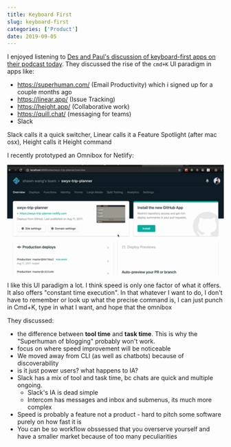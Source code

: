 ```yaml
---
title: Keyboard First
slug: keyboard-first
categories: ['Product']
date: 2019-09-05
---
```


I enjoyed listening to [Des and Paul's discussion of keyboard-first apps on their podcast today](https://art19.com/shows/intercom-on-product/episodes/10ee6fbe-13ef-48c6-af5e-3477bdbe87e3). They discussed the rise of the `cmd+K` UI paradigm in apps like:

- https://superhuman.com/ (Email Productivity) which i signed up for a couple months ago
- https://linear.app/ (Issue Tracking)
- https://height.app/ (Collaborative work)
- https://quill.chat/ (messaging for teams)
- Slack

Slack calls it a quick switcher, Linear calls it a Feature Spotlight (after mac osx), Height calls it Height command

I recently prototyped an Omnibox for Netlify:

![omnibox](./netlify-omnibox.gif)

I like this UI paradigm a lot. I think speed is only one factor of what it offers. It also offers "constant time execution". In that whatever I want to do, I don't have to remember or look up what the precise command is, I can just punch in Cmd+K, type in what I want, and hope that the omnibox

They discussed:

- the difference between **tool time** and **task time**. This is why the "Superhuman of blogging" probably won't work.
- focus on where speed improvement will be noticeable
- We moved away from CLI (as well as chatbots) because of discoverability
- is it just power users? what happens to IA?
- Slack has a mix of tool and task time, bc chats are quick and multiple ongoing.
  - Slack's IA is dead simple
  - Intercom has messages and inbox and submenus, its much more complex
- Speed is probably a feature not a product - hard to pitch some software purely on how fast it is
- You can be so workflow obssessed that you overserve yourself and have a smaller market because of too many peculiarities
